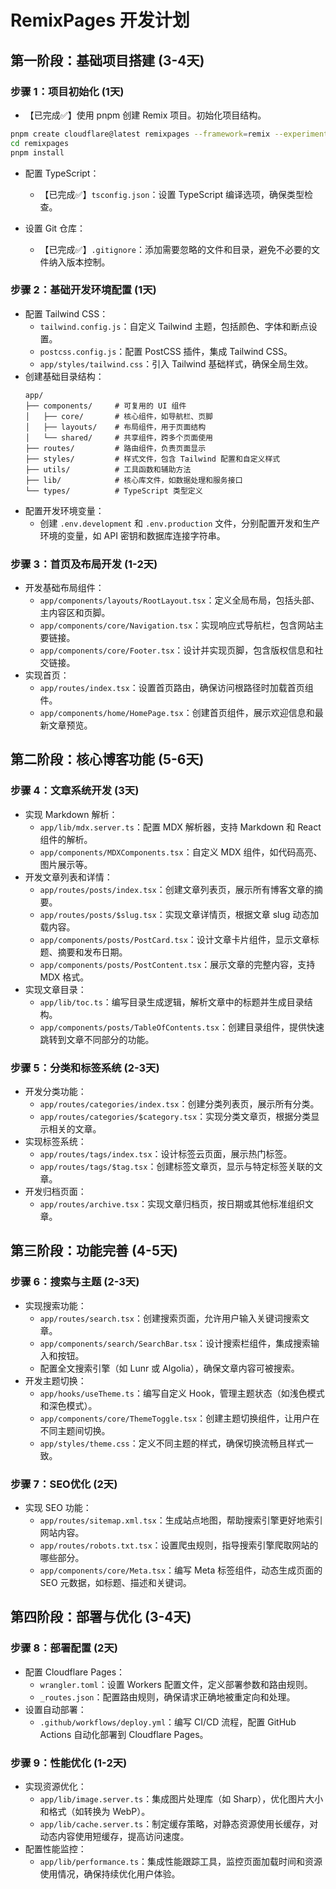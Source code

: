 # RemixPages 开发计划

## 第一阶段：基础项目搭建 (3-4天)

### 步骤 1：项目初始化 (1天)
- 【已完成✅】使用 pnpm 创建 Remix 项目。初始化项目结构。
```bash
pnpm create cloudflare@latest remixpages --framework=remix --experimental
cd remixpages
pnpm install
```
- 配置 TypeScript：
  - 【已完成✅】`tsconfig.json`：设置 TypeScript 编译选项，确保类型检查。

- 设置 Git 仓库：
  - 【已完成✅】`.gitignore`：添加需要忽略的文件和目录，避免不必要的文件纳入版本控制。
 

### 步骤 2：基础开发环境配置 (1天)
- 配置 Tailwind CSS：
  - `tailwind.config.js`：自定义 Tailwind 主题，包括颜色、字体和断点设置。
  - `postcss.config.js`：配置 PostCSS 插件，集成 Tailwind CSS。
  - `app/styles/tailwind.css`：引入 Tailwind 基础样式，确保全局生效。
- 创建基础目录结构：
  ```
  app/
  ├── components/     # 可复用的 UI 组件
  │   ├── core/       # 核心组件，如导航栏、页脚
  │   ├── layouts/    # 布局组件，用于页面结构
  │   └── shared/     # 共享组件，跨多个页面使用
  ├── routes/         # 路由组件，负责页面显示
  ├── styles/         # 样式文件，包含 Tailwind 配置和自定义样式
  ├── utils/          # 工具函数和辅助方法
  ├── lib/            # 核心库文件，如数据处理和服务接口
  └── types/          # TypeScript 类型定义
  ```
- 配置开发环境变量：
  - 创建 `.env.development` 和 `.env.production` 文件，分别配置开发和生产环境的变量，如 API 密钥和数据库连接字符串。

### 步骤 3：首页及布局开发 (1-2天)
- 开发基础布局组件：
  - `app/components/layouts/RootLayout.tsx`：定义全局布局，包括头部、主内容区和页脚。
  - `app/components/core/Navigation.tsx`：实现响应式导航栏，包含网站主要链接。
  - `app/components/core/Footer.tsx`：设计并实现页脚，包含版权信息和社交链接。
- 实现首页：
  - `app/routes/index.tsx`：设置首页路由，确保访问根路径时加载首页组件。
  - `app/components/home/HomePage.tsx`：创建首页组件，展示欢迎信息和最新文章预览。

## 第二阶段：核心博客功能 (5-6天)

### 步骤 4：文章系统开发 (3天)
- 实现 Markdown 解析：
  - `app/lib/mdx.server.ts`：配置 MDX 解析器，支持 Markdown 和 React 组件的解析。
  - `app/components/MDXComponents.tsx`：自定义 MDX 组件，如代码高亮、图片展示等。
- 开发文章列表和详情：
  - `app/routes/posts/index.tsx`：创建文章列表页，展示所有博客文章的摘要。
  - `app/routes/posts/$slug.tsx`：实现文章详情页，根据文章 slug 动态加载内容。
  - `app/components/posts/PostCard.tsx`：设计文章卡片组件，显示文章标题、摘要和发布日期。
  - `app/components/posts/PostContent.tsx`：展示文章的完整内容，支持 MDX 格式。
- 实现文章目录：
  - `app/lib/toc.ts`：编写目录生成逻辑，解析文章中的标题并生成目录结构。
  - `app/components/posts/TableOfContents.tsx`：创建目录组件，提供快速跳转到文章不同部分的功能。

### 步骤 5：分类和标签系统 (2-3天)
- 开发分类功能：
  - `app/routes/categories/index.tsx`：创建分类列表页，展示所有分类。
  - `app/routes/categories/$category.tsx`：实现分类文章页，根据分类显示相关的文章。
- 实现标签系统：
  - `app/routes/tags/index.tsx`：设计标签云页面，展示热门标签。
  - `app/routes/tags/$tag.tsx`：创建标签文章页，显示与特定标签关联的文章。
- 开发归档页面：
  - `app/routes/archive.tsx`：实现文章归档页，按日期或其他标准组织文章。

## 第三阶段：功能完善 (4-5天)

### 步骤 6：搜索与主题 (2-3天)
- 实现搜索功能：
  - `app/routes/search.tsx`：创建搜索页面，允许用户输入关键词搜索文章。
  - `app/components/search/SearchBar.tsx`：设计搜索栏组件，集成搜索输入和按钮。
  - 配置全文搜索引擎（如 Lunr 或 Algolia），确保文章内容可被搜索。
- 开发主题切换：
  - `app/hooks/useTheme.ts`：编写自定义 Hook，管理主题状态（如浅色模式和深色模式）。
  - `app/components/core/ThemeToggle.tsx`：创建主题切换组件，让用户在不同主题间切换。
  - `app/styles/theme.css`：定义不同主题的样式，确保切换流畅且样式一致。

### 步骤 7：SEO优化 (2天)
- 实现 SEO 功能：
  - `app/routes/sitemap.xml.tsx`：生成站点地图，帮助搜索引擎更好地索引网站内容。
  - `app/routes/robots.txt.tsx`：设置爬虫规则，指导搜索引擎爬取网站的哪些部分。
  - `app/components/core/Meta.tsx`：编写 Meta 标签组件，动态生成页面的 SEO 元数据，如标题、描述和关键词。

## 第四阶段：部署与优化 (3-4天)

### 步骤 8：部署配置 (2天)
- 配置 Cloudflare Pages：
  - `wrangler.toml`：设置 Workers 配置文件，定义部署参数和路由规则。
  - `_routes.json`：配置路由规则，确保请求正确地被重定向和处理。
- 设置自动部署：
  - `.github/workflows/deploy.yml`：编写 CI/CD 流程，配置 GitHub Actions 自动化部署到 Cloudflare Pages。

### 步骤 9：性能优化 (1-2天)
- 实现资源优化：
  - `app/lib/image.server.ts`：集成图片处理库（如 Sharp），优化图片大小和格式（如转换为 WebP）。
  - `app/lib/cache.server.ts`：制定缓存策略，对静态资源使用长缓存，对动态内容使用短缓存，提高访问速度。
- 配置性能监控：
  - `app/lib/performance.ts`：集成性能跟踪工具，监控页面加载时间和资源使用情况，确保持续优化用户体验。

```